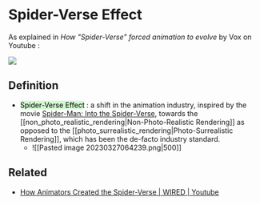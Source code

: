 # Spider-Verse Effect

As explained in *How "Spider-Verse" forced animation to evolve* by Vox on Youtube :

![](https://www.youtube.com/watch?v=l96IgQmXmhM)

## Definition

- <mark style="background: #BBFABBA6;">Spider-Verse Effect</mark> : a shift in the animation industry, inspired by the movie [Spider-Man: Into the Spider-Verse](https://www.imdb.com/title/tt4633694/), towards the [[non_photo_realistic_rendering|Non-Photo-Realistic Rendering]] as opposed to the [[photo_surrealistic_rendering|Photo-Surrealistic Rendering]], which has been the de-facto industry standard.
	- ![[Pasted image 20230327064239.png|500]]



## Related

- [How Animators Created the Spider-Verse | WIRED | Youtube](https://youtu.be/l-wUKu_V2Lk)
